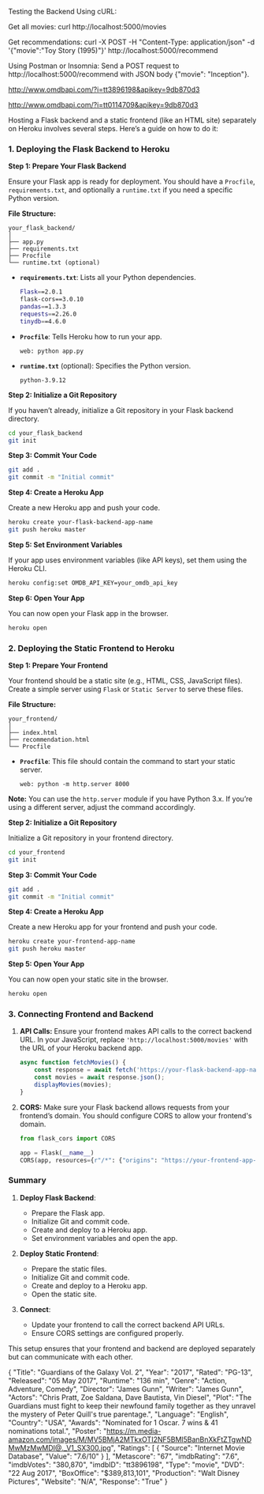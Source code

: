 Testing the Backend
Using cURL:

Get all movies:
curl http://localhost:5000/movies


Get recommendations:
curl -X POST -H "Content-Type: application/json" -d '{"movie":"Toy Story (1995)"}' http://localhost:5000/recommend


Using Postman or Insomnia:
Send a POST request to http://localhost:5000/recommend with JSON body {"movie": "Inception"}.


http://www.omdbapi.com/?i=tt3896198&apikey=9db870d3

http://www.omdbapi.com/?i=tt0114709&apikey=9db870d3


Hosting a Flask backend and a static frontend (like an HTML site) separately on Heroku involves several steps. Here’s a guide on how to do it:

### 1. **Deploying the Flask Backend to Heroku**

**Step 1: Prepare Your Flask Backend**

Ensure your Flask app is ready for deployment. You should have a `Procfile`, `requirements.txt`, and optionally a `runtime.txt` if you need a specific Python version.

**File Structure:**
```
your_flask_backend/
│
├── app.py
├── requirements.txt
├── Procfile
└── runtime.txt (optional)
```

- **`requirements.txt`**: Lists all your Python dependencies.

  ```sh
  Flask==2.0.1
  flask-cors==3.0.10
  pandas==1.3.3
  requests==2.26.0
  tinydb==4.6.0
  ```

- **`Procfile`**: Tells Heroku how to run your app.

  ```
  web: python app.py
  ```

- **`runtime.txt`** (optional): Specifies the Python version.

  ```
  python-3.9.12
  ```

**Step 2: Initialize a Git Repository**

If you haven’t already, initialize a Git repository in your Flask backend directory.

```sh
cd your_flask_backend
git init
```

**Step 3: Commit Your Code**

```sh
git add .
git commit -m "Initial commit"
```

**Step 4: Create a Heroku App**

Create a new Heroku app and push your code.

```sh
heroku create your-flask-backend-app-name
git push heroku master
```

**Step 5: Set Environment Variables**

If your app uses environment variables (like API keys), set them using the Heroku CLI.

```sh
heroku config:set OMDB_API_KEY=your_omdb_api_key
```

**Step 6: Open Your App**

You can now open your Flask app in the browser.

```sh
heroku open
```

### 2. **Deploying the Static Frontend to Heroku**

**Step 1: Prepare Your Frontend**

Your frontend should be a static site (e.g., HTML, CSS, JavaScript files). Create a simple server using `Flask` or `Static Server` to serve these files.

**File Structure:**
```
your_frontend/
│
├── index.html
├── recommendation.html
└── Procfile
```

- **`Procfile`**: This file should contain the command to start your static server.

  ```
  web: python -m http.server 8000
  ```

**Note:** You can use the `http.server` module if you have Python 3.x. If you’re using a different server, adjust the command accordingly.

**Step 2: Initialize a Git Repository**

Initialize a Git repository in your frontend directory.

```sh
cd your_frontend
git init
```

**Step 3: Commit Your Code**

```sh
git add .
git commit -m "Initial commit"
```

**Step 4: Create a Heroku App**

Create a new Heroku app for your frontend and push your code.

```sh
heroku create your-frontend-app-name
git push heroku master
```

**Step 5: Open Your App**

You can now open your static site in the browser.

```sh
heroku open
```

### 3. **Connecting Frontend and Backend**

1. **API Calls:** Ensure your frontend makes API calls to the correct backend URL. In your JavaScript, replace `'http://localhost:5000/movies'` with the URL of your Heroku backend app.

   ```javascript
   async function fetchMovies() {
       const response = await fetch('https://your-flask-backend-app-name.herokuapp.com/movies');
       const movies = await response.json();
       displayMovies(movies);
   }
   ```

2. **CORS:** Make sure your Flask backend allows requests from your frontend’s domain. You should configure CORS to allow your frontend's domain.

   ```python
   from flask_cors import CORS

   app = Flask(__name__)
   CORS(app, resources={r"/*": {"origins": "https://your-frontend-app-name.herokuapp.com"}})
   ```

### Summary

1. **Deploy Flask Backend**:
   - Prepare the Flask app.
   - Initialize Git and commit code.
   - Create and deploy to a Heroku app.
   - Set environment variables and open the app.

2. **Deploy Static Frontend**:
   - Prepare the static files.
   - Initialize Git and commit code.
   - Create and deploy to a Heroku app.
   - Open the static site.

3. **Connect**:
   - Update your frontend to call the correct backend API URLs.
   - Ensure CORS settings are configured properly.

This setup ensures that your frontend and backend are deployed separately but can communicate with each other.

{
    "Title": "Guardians of the Galaxy Vol. 2",
    "Year": "2017",
    "Rated": "PG-13",
    "Released": "05 May 2017",
    "Runtime": "136 min",
    "Genre": "Action, Adventure, Comedy",
    "Director": "James Gunn",
    "Writer": "James Gunn",
    "Actors": "Chris Pratt, Zoe Saldana, Dave Bautista, Vin Diesel",
    "Plot": "The Guardians must fight to keep their newfound family together as they unravel the mystery of Peter Quill's true parentage.",
    "Language": "English",
    "Country": "USA",
    "Awards": "Nominated for 1 Oscar. 7 wins & 41 nominations total.",
    "Poster": "https://m.media-amazon.com/images/M/MV5BMjA2MTkxOTI2NF5BMl5BanBnXkFtZTgwNDMwMzMwMDI@._V1_SX300.jpg",
    "Ratings": [
        {
            "Source": "Internet Movie Database",
            "Value": "7.6/10"
        }
    ],
    "Metascore": "67",
    "imdbRating": "7.6",
    "imdbVotes": "380,870",
    "imdbID": "tt3896198",
    "Type": "movie",
    "DVD": "22 Aug 2017",
    "BoxOffice": "$389,813,101",
    "Production": "Walt Disney Pictures",
    "Website": "N/A",
    "Response": "True"
}
